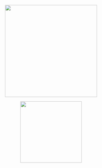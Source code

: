<p align="center">
<img src="https://i.imgur.com/MrNWbXa.png" width="300" height="300"/>
 <p align="center">
<img src="https://i.giphy.com/media/h5A8gQsWCV4nk09aq7/giphy.gif" width="200" height="200"/>
</p>
